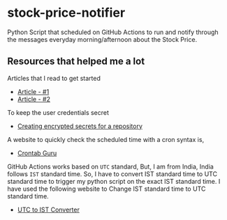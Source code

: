 # stock-price-notifier
Python Script that scheduled on GitHub Actions to run and notify through the messages everyday morning/afternoon about the Stock Price.

## Resources that helped me a lot

Articles that I read to get started
* [Article - #1](https://towardsdatascience.com/github-actions-everything-you-need-to-know-to-get-started-537f1dffa0ed)
* [Article - #2](https://towardsdatascience.com/introduction-to-github-actions-7fcb30d0f959)

To keep the user credentials secret
* [Creating encrypted secrets for a repository](https://docs.github.com/en/actions/security-guides/encrypted-secrets#creating-encrypted-secrets-for-a-repository)

A website to quickly check the scheduled time with a cron syntax is,
* [Crontab Guru](https://crontab.guru/)

GitHub Actions works based on `UTC` standard, But, I am from India, India follows `IST` standard time. So, I have to convert IST standard time to UTC standard time to trigger my python script on the exact IST standard time. I have used the following website to Change IST standard time to UTC standard time.
* [UTC to IST Converter](https://savvytime.com/converter/utc-to-ist)
